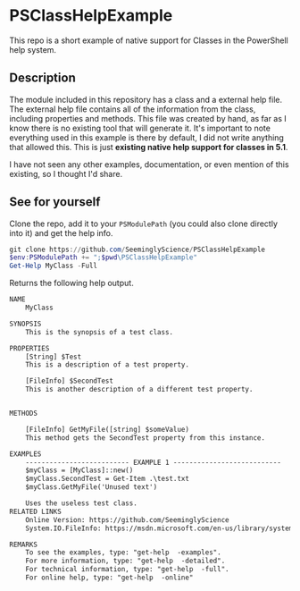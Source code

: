 # PSClassHelpExample

This repo is a short example of native support for Classes in the PowerShell help system.

## Description

The module included in this repository has a class and a external help file. The external help file contains all of the information from the class, including properties and methods. This file was created by hand, as far as I know there is no existing tool that will generate it.  It's important to note everything used in this example is there by default, I did not write anything that allowed this.  This is just **existing native help support for classes in 5.1**.

I have not seen any other examples, documentation, or even mention of this existing, so I thought I'd share.

## See for yourself

Clone the repo, add it to your `PSModulePath` (you could also clone directly into it) and get the help info.

```powershell
git clone https://github.com/SeeminglyScience/PSClassHelpExample
$env:PSModulePath += ";$pwd\PSClassHelpExample"
Get-Help MyClass -Full
```

Returns the following help output.

```txt
NAME
    MyClass

SYNOPSIS
    This is the synopsis of a test class.

PROPERTIES
    [String] $Test
    This is a description of a test property.

    [FileInfo] $SecondTest
    This is another description of a different test property.


METHODS

    [FileInfo] GetMyFile([string] $someValue)
    This method gets the SecondTest property from this instance.

EXAMPLES
    -------------------------- EXAMPLE 1 ---------------------------
    $myClass = [MyClass]::new()
    $myClass.SecondTest = Get-Item .\test.txt
    $myClass.GetMyFile('Unused text')

    Uses the useless test class.
RELATED LINKS
    Online Version: https://github.com/SeeminglyScience
    System.IO.FileInfo: https://msdn.microsoft.com/en-us/library/system.io.fileinfo(v=vs.110).aspx

REMARKS
    To see the examples, type: "get-help  -examples".
    For more information, type: "get-help  -detailed".
    For technical information, type: "get-help  -full".
    For online help, type: "get-help  -online"
```